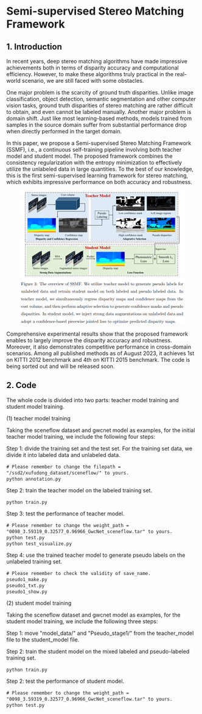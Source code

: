 # Semi-supervised Stereo Matching Framework

## 1. Introduction
In recent years, deep stereo matching algorithms have made impressive achievements both in terms of disparity accuracy and computational efficiency. However, to make these algorithms truly practical in the real-world scenario, we are still faced with some obstacles. 

One major problem is the scarcity of ground truth disparities. Unlike image classification, object detection, semantic segmentation and other computer vision tasks, ground truth disparities of stereo matching are rather difficult to obtain, and even cannot be labeled manually. Another major problem is domain shift. Just like most learning-based methods, models trained from samples in the source domain suffer from substantial performance drop when directly performed in the target domain. 

In this paper, we propose a Semi-supervised Stereo Matching Framework (SSMF), i.e., a continuous self-training pipeline involving both teacher model and student model. The proposed framework combines the consistency regularization with the entropy minimization to effectively utilize the unlabeled data in large quantities. To the best of our knowledge, this is the first semi-supervised learning framework for stereo matching, which exhibits impressive performance on both accuracy and robustness.

<div align=center>
<img src="https://github.com/Twil-7/semi-supervised-stereo-matching/blob/main/pipeline.png" width="434" height="351" alt="pipeline"/><br/>
</div>


Comprehensive experimental results show that the proposed framework enables to largely improve the disparity accuracy and robustness. Moreover, it also demonstrates competitive performance in cross-domain scenarios. Among all published methods as of August 2023, it achieves 1st on KITTI 2012 benchmark and 4th on KITTI 2015 benchmark. The code is being sorted out and will be released soon.

## 2. Code
The whole code is divided into two parts: teacher model training and student model training. 

(1) teacher model training

Taking the sceneflow dataset and gwcnet model as examples, for the initial teacher model training, we include the following four steps:

Step 1: divide the training set and the test set. For the training set data, we divide it into labeled data and unlabeled data.
```
# Please remember to change the filepath = "/ssd2/xufudong_dataset/sceneflow/" to yours.
python annotation.py
```
Step 2: train the teacher model on the labeled training set.
```
python train.py
```

Step 3: test the performance of teacher model.
```
# Please remember to change the weight_path = "0098_3.59319_0.32577_0.96966_GwcNet_sceneflow.tar" to yours.
python test.py
python test_visualize.py
```
Step 4: use the trained teacher model to generate pseudo labels on the unlabeled training set.

```
# Please remember to check the validity of save_name.
pseudo1_make.py
pseudo1_txt.py
pseudo1_show.py
```

(2) student model training

Taking the sceneflow dataset and gwcnet model as examples, for the student model training, we include the following three steps:

Step 1: move "model_data/" and "Pseudo_stage1/" from the teacher_model file to the student_model file.

Step 2: train the student model on the mixed labeled and pseudo-labeled training set.

```
python train.py
```

Step 2: test the performance of student model.

```
# Please remember to change the weight_path = "0098_3.59319_0.32577_0.96966_GwcNet_sceneflow.tar" to yours.
python test.py
```
